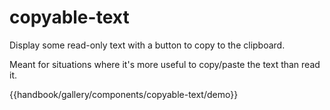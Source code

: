 # copyable-text

Display some read-only text with a button to copy to the clipboard.

Meant for situations where it's more useful to copy/paste the text than read it.

{{handbook/gallery/components/copyable-text/demo}}
